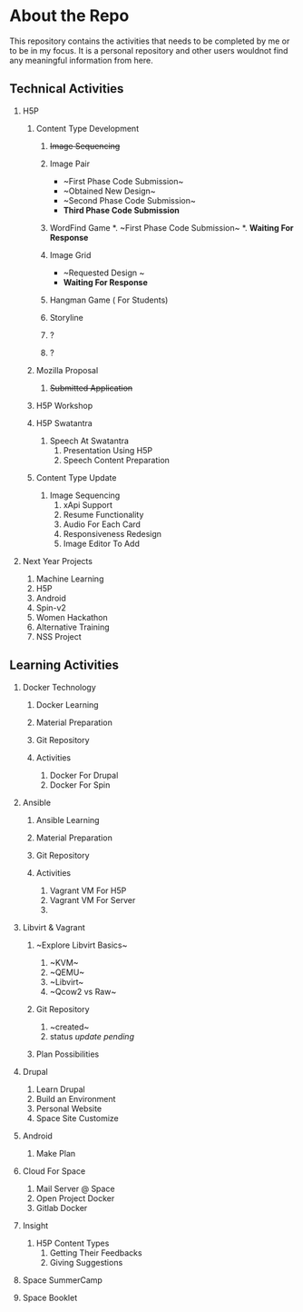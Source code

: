 # About the Repo

This repository contains the activities that needs to be completed by me or to be in my focus. It is a personal repository and other users wouldnot find any meaningful information from here.

## Technical Activities

1. H5P 
    1. Content Type Development

        1. ~~Image Sequencing~~
        2. Image Pair

            * ~First Phase Code Submission~
            * ~Obtained New Design~
            * ~Second Phase Code Submission~
            * **Third Phase Code Submission**
            
        3. WordFind Game
            *. ~First Phase Code Submission~
            *. **Waiting For Response**

        4. Image Grid
            * ~Requested Design ~
            * **Waiting For Response**

        5. Hangman Game ( For Students)
        6. Storyline
        7. ?
        8. ?

    2. Mozilla Proposal

        1. ~~Submitted Application~~

    3. H5P Workshop
    4. H5P Swatantra

        1. Speech At Swatantra
            1. Presentation Using H5P
            2. Speech Content Preparation

    5. Content Type Update

        1. Image Sequencing
            1. xApi Support
            2. Resume Functionality
            3. Audio For Each Card
            4. Responsiveness Redesign
            5. Image Editor To Add

2. Next Year Projects        

    1. Machine Learning
    2. H5P
    3. Android
    4. Spin-v2
    5. Women Hackathon
    6. Alternative Training
    7. NSS Project

## Learning Activities

1. Docker Technology

    1. Docker Learning
    2. Material Preparation
    3. Git Repository
    4. Activities

        1. Docker For Drupal
        2. Docker For Spin

2. Ansible

    1. Ansible Learning
    2. Material Preparation
    3. Git Repository
    4. Activities

        1. Vagrant VM For H5P
        2. Vagrant VM For Server
        3. 

3. Libvirt & Vagrant

    1. ~Explore Libvirt Basics~
        1. ~KVM~
        2. ~QEMU~
        3. ~Libvirt~
        4. ~Qcow2 vs Raw~
        
    2. Git Repository
        1. ~created~
        2. status
            *update pending*
    3. Plan Possibilities

4. Drupal 

    1. Learn Drupal
    2. Build an Environment
    3. Personal Website
    4. Space Site Customize
5. Android 

    1. Make Plan

6. Cloud For Space

    1. Mail Server @ Space
    2. Open Project Docker
    3. Gitlab Docker

7. Insight

    1. H5P Content Types
        1. Getting Their Feedbacks
        2. Giving Suggestions

8. Space SummerCamp
9. Space Booklet




















